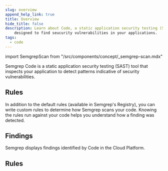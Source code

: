 ```yaml
---
slug: overview
append_help_link: true
title: Overview
hide_title: false
description: Learn about Code, a static application security testing (SAST) tool |
    designed to find seucurity vulnerabilities in your applications.
tags:
  - code
---
```


import SemgrepScan from "/src/components/concept/_semgrep-scan.mdx"

Semgrep Code is a static application security testing (SAST) tool that inspects your application to detect patterns indicative of security vulnerabilities.

## Rules

<SemgrepScan />

In addition to the default rules (available in Semgrep's Registry), you can write custom rules to determine how Semgrep scans your code. Knowing the rules run against your code helps you understand how a finding was detected. 

## Findings

Semgrep displays findings identified by Code in the Cloud Platform.

## Rules

